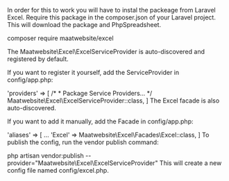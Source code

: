 In order for this to work you will have to instal the packeage from Laravel Excel. Require this package in the composer.json of your Laravel project. This will download the package and PhpSpreadsheet.

composer require maatwebsite/excel

The Maatwebsite\Excel\ExcelServiceProvider is auto-discovered and registered by default.

If you want to register it yourself, add the ServiceProvider in config/app.php:

'providers' => [ /* * Package Service Providers... */ Maatwebsite\Excel\ExcelServiceProvider::class, ] The Excel facade is also auto-discovered.

If you want to add it manually, add the Facade in config/app.php:

'aliases' => [ ... 'Excel' => Maatwebsite\Excel\Facades\Excel::class, ] To publish the config, run the vendor publish command:

php artisan vendor:publish --provider="Maatwebsite\Excel\ExcelServiceProvider" This will create a new config file named config/excel.php.
